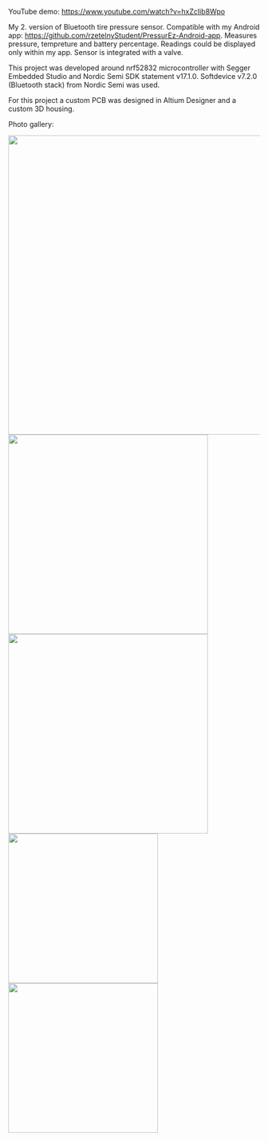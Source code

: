 YouTube demo:
https://www.youtube.com/watch?v=hxZcIib8Wpo

My 2. version of Bluetooth tire pressure sensor. Compatible with my Android app: https://github.com/rzetelnyStudent/PressurEz-Android-app. Measures pressure, tempreture and battery percentage. Readings could be displayed only within my app. Sensor is integrated with a valve.

This project was developed around nrf52832 microcontroller with Segger Embedded Studio and Nordic Semi SDK statement v17.1.0. Softdevice v7.2.0 (Bluetooth stack) from Nordic Semi was used.

For this project a custom PCB was designed in Altium Designer and a custom 3D housing.

Photo gallery:

<img src="https://github.com/rzetelnyStudent/PressurEz-bike-tire-pressure-sensor/assets/72305802/ba9aa28a-b848-47db-a038-21c7f2df31fc" style="width: 600px; height: auto;">
<img src="https://github.com/rzetelnyStudent/PressurEz-bike-tire-pressure-sensor/assets/72305802/554ff004-ec4c-4c6b-a7b3-ae6ae05bf443" style="width: 400px; height: auto;">
<img src="https://github.com/rzetelnyStudent/PressurEz-bike-tire-pressure-sensor/assets/72305802/3d8f6238-673d-406f-9d8e-a68fcf9bdcb0" style="width: 400px; height: auto;">
<img src="https://github.com/rzetelnyStudent/PressurEz-bike-tire-pressure-sensor/assets/72305802/c5e59ec4-1905-4fe7-9a3c-29b06aa72c5a" style="width: 300px; height: auto;">
<img src="https://github.com/rzetelnyStudent/PressurEz-bike-tire-pressure-sensor/assets/72305802/4a90f9e2-e578-48cf-a32d-7d228d9887e2" style="width: 300px; height: auto;">
